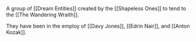 A group of [[Dream Entities]] created by the [[Shapeless Ones]] to tend to the [[The Wandering Wraith]].

They have been in the employ of [[Davy Jones]], [[Edrin Nair]], and [[Anton Kozak]].